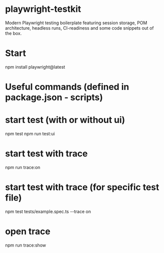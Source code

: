# playwright-testkit
Modern Playwright testing boilerplate featuring session storage, POM architecture, headless runs, CI-readiness and some code snippets out of the box.

# Start
npm install playwright@latest

# Useful commands (defined in package.json - scripts)
# start test (with or without ui)
npm test 
npm run test:ui
# start test with trace
npm run trace:on
# start test with trace (for specific test file)
npm test tests/example.spec.ts --trace on
# open trace
npm run trace:show

